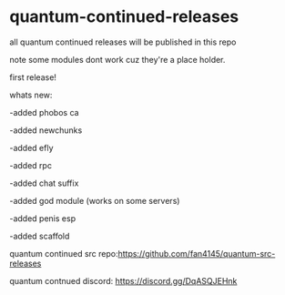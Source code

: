 # quantum-continued-releases
all quantum continued releases will be published in this repo

note some modules dont work cuz they're a place holder.

first release!

whats new:

-added phobos ca

-added newchunks

-added efly

-added rpc

-added chat suffix 

-added god module (works on some servers)

-added penis esp

-added scaffold

quantum continued src repo:https://github.com/fan4145/quantum-src-releases

quantum contnued discord: https://discord.gg/DqASQJEHnk
